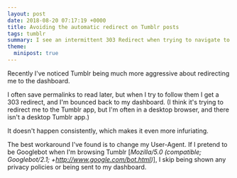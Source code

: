 ```yaml
---
layout: post
date: 2018-08-20 07:17:19 +0000
title: Avoiding the automatic redirect on Tumblr posts
tags: tumblr
summary: I see an intermittent 303 Redirect when trying to navigate to a Tumblr 'permalink'; changing the User-Agent seems to fix it.
theme:
  minipost: true
---
```


Recently I've noticed Tumblr being much more aggressive about redirecting me to the dashboard.

I often save permalinks to read later, but when I try to follow them I get a 303 redirect, and I'm bounced back to my dashboard.
(I think it's trying to redirect me to the Tumblr app, but I'm often in a desktop browser, and there isn't a desktop Tumblr app.)

It doesn't happen consistently, which makes it even more infuriating.

The best workaround I've found is to change my User-Agent.
If I pretend to be Googlebot when I'm browsing Tumblr [*Mozilla/5.0 (compatible; Googlebot/2.1; +http://www.google.com/bot.html)*], I skip being shown any privacy policies or being sent to my dashboard.
